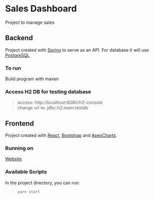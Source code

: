 # Sales Dashboard

Project to manage sales

## Backend

Project created with [Spring](https://spring.io/) to serve as an API. For database it will use [PostgreSQL](PostgreSQL)

### To run
Build program with maven

### Access H2 DB for testing database

> access: http://localhost:8080/h2-console \
> change url to: jdbc:h2:mem:testdb

## Frontend

Project created with [React](https://github.com/facebook/create-react-app), [Bootstrap](https://getbootstrap.com/) and [ApexCharts](https://apexcharts.com/).

### Running on

[Website](mcksiq-sales-dashboard.netlify.app)

### Available Scripts

In the project directory, you can run:

> `yarn start`
